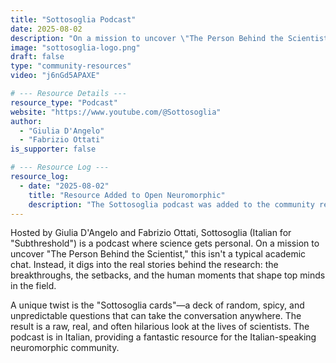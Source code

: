 ```yaml
---
title: "Sottosoglia Podcast"
date: 2025-08-02
description: "On a mission to uncover \"The Person Behind the Scientist,\" this isn't a typical academic chat. "
image: "sottosoglia-logo.png"
draft: false
type: "community-resources"
video: "j6nGd5APAXE"

# --- Resource Details ---
resource_type: "Podcast" 
website: "https://www.youtube.com/@Sottosoglia"
author:
  - "Giulia D'Angelo"
  - "Fabrizio Ottati"
is_supporter: false

# --- Resource Log ---
resource_log:
  - date: "2025-08-02"
    title: "Resource Added to Open Neuromorphic"
    description: "The Sottosoglia podcast was added to the community resources guide."
---
```


Hosted by Giulia D'Angelo and Fabrizio Ottati, Sottosoglia (Italian for "Subthreshold") is a podcast where science gets personal. On a mission to uncover "The Person Behind the Scientist," this isn't a typical academic chat. Instead, it digs into the real stories behind the research: the breakthroughs, the setbacks, and the human moments that shape top minds in the field.

A unique twist is the "Sottosoglia cards"—a deck of random, spicy, and unpredictable questions that can take the conversation anywhere. The result is a raw, real, and often hilarious look at the lives of scientists. The podcast is in Italian, providing a fantastic resource for the Italian-speaking neuromorphic community.
